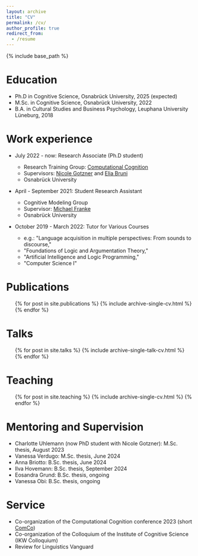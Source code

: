 ```yaml
---
layout: archive
title: "CV"
permalink: /cv/
author_profile: true
redirect_from:
  - /resume
---
```


{% include base_path %}

Education
======
* Ph.D in Cognitive Science, Osnabrück University, 2025 (expected)
* M.Sc. in Cognitive Science, Osnabrück University, 2022
* B.A. in Cultural Studies and Business Psychology, Leuphana University Lüneburg, 2018

Work experience
======
* July 2022 - now: Research Associate (Ph.D student)
  * Research Training Group: [Computational Cognition](https://www.comco.uni-osnabrueck.de/)
  * Supervisors: [Nicole Gotzner](https://sites.google.com/view/nicolegotzner/home) and [Elia Bruni](https://eliabruni.github.io/)
  * Osnabrück University

* April - September 2021: Student Research Assistant
  * Cognitive Modeling Group
  * Supervisor: [Michael Franke](https://michael-franke.github.io/heimseite/)
  * Osnabrück University
  
* October 2019 - March 2022: Tutor for Various Courses
  * e.g.: "Language acquisition in multiple perspectives: From sounds to discourse,"
  * "Foundations of Logic and Argumentation Theory,"
  * "Artificial Intelligence and Logic Programming,"
  * "Computer Science I"

Publications
======
  <ul>{% for post in site.publications %}
    {% include archive-single-cv.html %}
  {% endfor %}</ul>
  
Talks
======
  <ul>{% for post in site.talks %}
    {% include archive-single-talk-cv.html %}
  {% endfor %}</ul>
  
Teaching
======
  <ul>{% for post in site.teaching %}
    {% include archive-single-cv.html %}
  {% endfor %}</ul>
  
Mentoring and Supervision
======
* Charlotte Uhlemann (now PhD student with Nicole Gotzner): M.Sc. thesis, August 2023
* Vanessa Verdugo: M.Sc. thesis, June 2024
* Anna Briotto: B.Sc. thesis, June 2024
* Ilva Hovemann: B.Sc. thesis, September 2024
* Eosandra Grund: B.Sc. thesis, ongoing
* Vanessa Obi: B.Sc. thesis, ongoing
  
Service
======
* Co-organization of the Computational Cognition conference 2023 (short [ComCo](https://comco23.github.io/))
* Co-organization of the Colloquium of the Institute of Cognitive Science (IKW Colloquium)
* Review for Linguistics Vanguard
